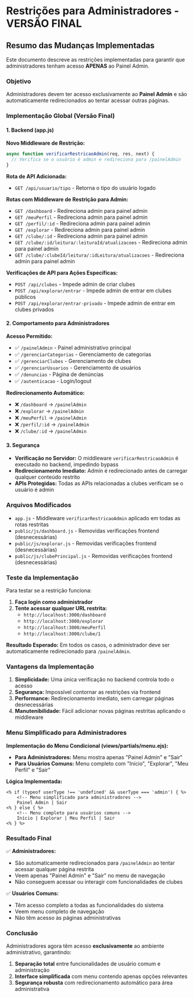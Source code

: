 # Restrições para Administradores - VERSÃO FINAL

## Resumo das Mudanças Implementadas

Este documento descreve as restrições implementadas para garantir que administradores tenham acesso **APENAS** ao Painel Admin.

### Objetivo
Administradores devem ter acesso exclusivamente ao **Painel Admin** e são automaticamente redirecionados ao tentar acessar outras páginas.

### Implementação Global (Versão Final)

#### 1. Backend (app.js)

**Novo Middleware de Restrição:**
```javascript
async function verificarRestricaoAdmin(req, res, next) {
  // Verifica se o usuário é admin e redireciona para /painelAdmin
}
```

**Rota de API Adicionada:**
- `GET /api/usuario/tipo` - Retorna o tipo do usuário logado

**Rotas com Middleware de Restrição para Admin:**
- `GET /dashboard` - Redireciona admin para painel admin
- `GET /meuPerfil` - Redireciona admin para painel admin  
- `GET /perfil/:id` - Redireciona admin para painel admin
- `GET /explorar` - Redireciona admin para painel admin
- `GET /clube/:id` - Redireciona admin para painel admin
- `GET /clube/:id/leitura/:leituraId/atualizacoes` - Redireciona admin para painel admin
- `GET /clube/:clubeId/leitura/:idLeitura/atualizacoes` - Redireciona admin para painel admin

**Verificações de API para Ações Específicas:**
- `POST /api/clubes` - Impede admin de criar clubes
- `POST /api/explorar/entrar` - Impede admin de entrar em clubes públicos
- `POST /api/explorar/entrar-privado` - Impede admin de entrar em clubes privados

#### 2. Comportamento para Administradores

**Acesso Permitido:**
- ✅ `/painelAdmin` - Painel administrativo principal
- ✅ `/gerenciarCategorias` - Gerenciamento de categorias
- ✅ `/gerenciarClubes` - Gerenciamento de clubes
- ✅ `/gerenciarUsuarios` - Gerenciamento de usuários
- ✅ `/denuncias` - Página de denúncias
- ✅ `/autenticacao` - Login/logout

**Redirecionamento Automático:**
- ❌ `/dashboard` → `/painelAdmin`
- ❌ `/explorar` → `/painelAdmin`
- ❌ `/meuPerfil` → `/painelAdmin`
- ❌ `/perfil/:id` → `/painelAdmin`
- ❌ `/clube/:id` → `/painelAdmin`

#### 3. Segurança

- **Verificação no Servidor:** O middleware `verificarRestricaoAdmin` é executado no backend, impedindo bypass
- **Redirecionamento Imediato:** Admin é redirecionado antes de carregar qualquer conteúdo restrito
- **APIs Protegidas:** Todas as APIs relacionadas a clubes verificam se o usuário é admin

### Arquivos Modificados

- `app.js` - Middleware `verificarRestricaoAdmin` aplicado em todas as rotas restritas
- `public/js/dashboard.js` - Removidas verificações frontend (desnecessárias)
- `public/js/explorar.js` - Removidas verificações frontend (desnecessárias)  
- `public/js/clubePrincipal.js` - Removidas verificações frontend (desnecessárias)

### Teste da Implementação

Para testar se a restrição funciona:

1. **Faça login como administrador**
2. **Tente acessar qualquer URL restrita:**
   - `http://localhost:3000/dashboard`
   - `http://localhost:3000/explorar` 
   - `http://localhost:3000/meuPerfil`
   - `http://localhost:3000/clube/1`

**Resultado Esperado:** Em todos os casos, o administrador deve ser automaticamente redirecionado para `/painelAdmin`.

### Vantagens da Implementação

1. **Simplicidade:** Uma única verificação no backend controla todo o acesso
2. **Segurança:** Impossível contornar as restrições via frontend
3. **Performance:** Redirecionamento imediato, sem carregar páginas desnecessárias
4. **Manutenibilidade:** Fácil adicionar novas páginas restritas aplicando o middleware

### Menu Simplificado para Administradores

**Implementação do Menu Condicional (views/partials/menu.ejs):**

- **Para Administradores:** Menu mostra apenas "Painel Admin" e "Sair"
- **Para Usuários Comuns:** Menu completo com "Início", "Explorar", "Meu Perfil" e "Sair"

**Lógica Implementada:**
```ejs
<% if (typeof userType !== 'undefined' && userType === 'admin') { %>
    <!-- Menu simplificado para administradores -->
    Painel Admin | Sair
<% } else { %>
    <!-- Menu completo para usuários comuns -->
    Início | Explorar | Meu Perfil | Sair
<% } %>
```

### Resultado Final

✅ **Administradores:**
- São automaticamente redirecionados para `/painelAdmin` ao tentar acessar qualquer página restrita
- Veem apenas "Painel Admin" e "Sair" no menu de navegação
- Não conseguem acessar ou interagir com funcionalidades de clubes

✅ **Usuários Comuns:**
- Têm acesso completo a todas as funcionalidades do sistema
- Veem menu completo de navegação
- Não têm acesso às páginas administrativas

### Conclusão

Administradores agora têm acesso **exclusivamente** ao ambiente administrativo, garantindo:
1. **Separação total** entre funcionalidades de usuário comum e administração
2. **Interface simplificada** com menu contendo apenas opções relevantes
3. **Segurança robusta** com redirecionamento automático para área administrativa
